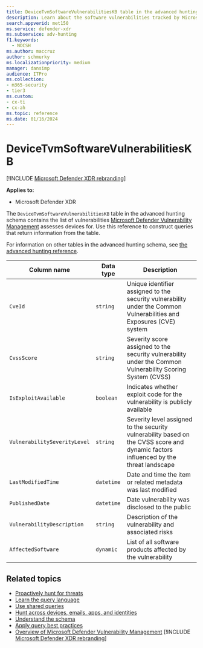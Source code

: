 ```yaml
---
title: DeviceTvmSoftwareVulnerabilitiesKB table in the advanced hunting schema
description: Learn about the software vulnerabilities tracked by Microsoft Defender Vulnerability Management in the DeviceTvmSoftwareVulnerabilitiesKB table of the advanced hunting schema.
search.appverid: met150
ms.service: defender-xdr
ms.subservice: adv-hunting
f1.keywords: 
  - NOCSH
ms.author: maccruz
author: schmurky
ms.localizationpriority: medium
manager: dansimp
audience: ITPro
ms.collection: 
- m365-security
- tier3
ms.custom:
- cx-ti
- cx-ah
ms.topic: reference
ms.date: 01/16/2024
---
```


# DeviceTvmSoftwareVulnerabilitiesKB

[!INCLUDE [Microsoft Defender XDR rebranding](../includes/microsoft-defender.md)]


**Applies to:**
- Microsoft Defender XDR




The `DeviceTvmSoftwareVulnerabilitiesKB` table in the advanced hunting schema contains the list of vulnerabilities [Microsoft Defender Vulnerability Management](/windows/security/threat-protection/microsoft-defender-atp/next-gen-threat-and-vuln-mgt) assesses devices for. Use this reference to construct queries that return information from the table.

For information on other tables in the advanced hunting schema, see [the advanced hunting reference](advanced-hunting-schema-tables.md).

| Column name | Data type | Description |
|-------------|-----------|-------------|
| `CveId` | `string` | Unique identifier assigned to the security vulnerability under the Common Vulnerabilities and Exposures (CVE) system |
| `CvssScore` | `string` | Severity score assigned to the security vulnerability under the Common Vulnerability Scoring System (CVSS) |
| `IsExploitAvailable` | `boolean` | Indicates whether exploit code for the vulnerability is publicly available |
| `VulnerabilitySeverityLevel` | `string` | Severity level assigned to the security vulnerability based on the CVSS score and dynamic factors influenced by the threat landscape |
| `LastModifiedTime` | `datetime` | Date and time the item or related metadata was last modified |
| `PublishedDate` | `datetime` | Date vulnerability was disclosed to the public |
| `VulnerabilityDescription` | `string` | Description of the vulnerability and associated risks |
| `AffectedSoftware` | `dynamic` | List of all software products affected by the vulnerability |

## Related topics

- [Proactively hunt for threats](advanced-hunting-overview.md)
- [Learn the query language](advanced-hunting-query-language.md)
- [Use shared queries](advanced-hunting-shared-queries.md)
- [Hunt across devices, emails, apps, and identities](advanced-hunting-query-emails-devices.md)
- [Understand the schema](advanced-hunting-schema-tables.md)
- [Apply query best practices](advanced-hunting-best-practices.md)
- [Overview of Microsoft Defender Vulnerability Management](/windows/security/threat-protection/microsoft-defender-atp/next-gen-threat-and-vuln-mgt)
[!INCLUDE [Microsoft Defender XDR rebranding](../includes/defender-m3d-techcommunity.md)]
